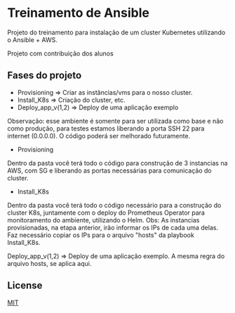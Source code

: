 # Treinamento de Ansible

Projeto do treinamento para instalação de um cluster Kubernetes utilizando o Ansible + AWS.

Projeto com contribuição dos alunos

## Fases do projeto

- Provisioning => Criar as instâncias/vms para o nosso cluster.
- Install_K8s => Criação do cluster, etc.
- Deploy_app_v(1,2) => Deploy de uma aplicação exemplo

Observação: esse ambiente é somente para ser utilizada como base e não como produção, para testes estamos liberando a porta SSH 22 para internet (0.0.0.0). O código poderá ser melhorado futuramente.


- Provisioning

Dentro da pasta você terá todo o código para construção de 3 instancias na AWS, com SG e liberando as portas necessárias para comunicação do cluster.

- Install_K8s

Dentro da pasta você terá todo o código necessário para a construção do cluster K8s, juntamente com o deploy do Prometheus Operator para monitoramento do ambiente, utilizando o Helm. Obs: As instancias provisionadas, na etapa anterior, irão informar os IPs de cada uma delas. Faz necessário copiar os IPs para o arquivo "hosts" da playbook Install_K8s.


Deploy_app_v(1,2) => Deploy de uma aplicação exemplo. A mesma regra do arquivo hosts, se aplica aqui.


## License
[MIT](https://choosealicence.com/licenses/mit/)

```